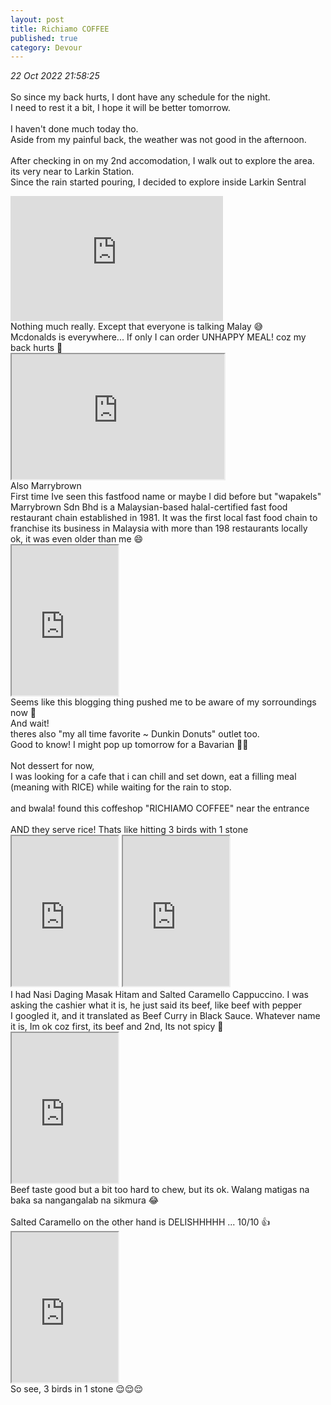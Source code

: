 ```yaml
---
layout: post
title: Richiamo COFFEE
published: true
category: Devour
---
```

_22 Oct 2022 21:58:25_
<br>
<br>
So since my back hurts, I dont have any schedule for the night.
<br>
I need to rest it a bit, I hope it will be better tomorrow.
<br>
<br>
I haven't done much today tho.
<br>
Aside from my painful back, the weather was not good in the afternoon.
<br>
<br>
After checking in on my 2nd accomodation, I walk out to explore the area.
<br>
its very near to Larkin Station.
<br>
Since the rain started pouring, I decided to explore inside Larkin Sentral
<br>
<iframe width="340" height="200"
src="https://www.youtube.com/embed/2py1mr_4yHQ"
frameborder="0" 
allow="accelerometer; autoplay; encrypted-media; gyroscope; picture-in-picture" 
allowfullscreen></iframe>
<br>
Nothing much really. Except that everyone is talking Malay 😅
<br>
Mcdonalds is everywhere... If only I can order UNHAPPY MEAL! coz my back hurts 🤕
<br>
<iframe src="https://drive.google.com/file/d/1-qMbIylkiHkL8atKH-eNK0bAiXRlkoWd/preview" width="340" height="200" allow="autoplay"></iframe>
<br>
Also Marrybrown
<br>
First time Ive seen this fastfood name or maybe I did before but "wapakels" 
<br>
Marrybrown Sdn Bhd is a Malaysian-based halal-certified fast food restaurant chain established in 1981. It was the first local fast food chain to franchise its business in Malaysia with more than 198 restaurants locally
<br>
ok, it was even older than me 😄
<br>
<iframe src="https://drive.google.com/file/d/1KhXPPbUEG6kKvOA3bpVHKl5HIeWlWTDM/preview" width="170" height="240" allow="autoplay"></iframe>
<br>
Seems like this blogging thing pushed me to be aware of my sorroundings now 🤣
<br>
And wait!
<br>
theres also "my all time favorite ~ Dunkin Donuts"  outlet too.
<br>
Good to know! I might pop up tomorrow for a Bavarian 🥳🍩
<br>
<br>
Not dessert for now,
<br>
I was looking for a cafe that i can chill and set down, eat a filling meal (meaning with RICE) while waiting for the rain to stop.
<br>
<br>
and bwala! found this coffeshop "RICHIAMO COFFEE" near the entrance
<br>
<br>
AND they serve rice! Thats like hitting 3 birds with 1 stone 
<br>
<iframe src="https://drive.google.com/file/d/1iVNbU12oxnzEE377XdMvZibTVAKL7HTr/preview" width="170" height="240" allow="autoplay"></iframe>
<iframe src="https://drive.google.com/file/d/1HbH9kZwnTGfozQsnVroyb8qqpqm-CCC5/preview" width="170" height="240" allow="autoplay"></iframe>
<br>
I had Nasi Daging Masak Hitam and Salted Caramello Cappuccino. I was asking the cashier what it is, he just said its beef, like beef with pepper 
<br>
I googled it, and it translated as Beef Curry in Black Sauce. Whatever name it is, Im ok coz first, its beef and 2nd, Its not spicy 🤪
<br>
<iframe src="https://drive.google.com/file/d/1hfOxyscAVZG1rnd-8eXSFF7x4wt2kFf7/preview" width="170" height="240" allow="autoplay"></iframe>
<br>
Beef taste good but a bit too hard to chew, but its ok. Walang matigas na baka sa nangangalab na sikmura 😂
<br>
<br>
Salted Caramello on the other hand is DELISHHHHH ... 10/10 👍
<br>
<iframe src="https://drive.google.com/file/d/1733LToxxN-kYBmQPpWTcdn7GnP1UI41Y/preview" width="170" height="240" allow="autoplay"></iframe>
<br>
So see, 3 birds in 1 stone 😌😌😌
